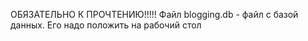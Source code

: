 ОБЯЗАТЕЛЬНО К ПРОЧТЕНИЮ!!!!!
Файл blogging.db - файл с базой данных. Его надо положить на рабочий стол
